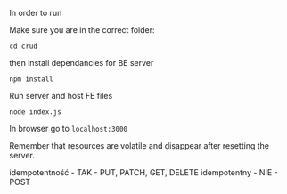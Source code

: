 In order to run

Make sure you are in the correct folder:

`cd crud`

then install dependancies for BE server

`npm install`

Run server and host FE files

`node index.js`

In browser go to `localhost:3000`

Remember that resources are volatile and disappear after resetting the server.

idempotentność - TAK - PUT, PATCH, GET, DELETE
idempotentny - NIE - POST
